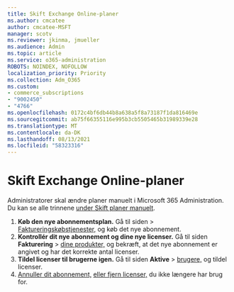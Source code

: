 ```yaml
---
title: Skift Exchange Online-planer
ms.author: cmcatee
author: cmcatee-MSFT
manager: scotv
ms.reviewer: jkinma, jmueller
ms.audience: Admin
ms.topic: article
ms.service: o365-administration
ROBOTS: NOINDEX, NOFOLLOW
localization_priority: Priority
ms.collection: Adm_O365
ms.custom:
- commerce_subscriptions
- "9002450"
- "4766"
ms.openlocfilehash: 0172c4bf6db44b8a638a5f8a73187f1da816469e
ms.sourcegitcommit: ab75f66355116e995b3cb5505465b31989339e28
ms.translationtype: MT
ms.contentlocale: da-DK
ms.lasthandoff: 08/13/2021
ms.locfileid: "58323316"
---
```

# <a name="change-exchange-online-plans"></a>Skift Exchange Online-planer

Administratorer skal ændre planer manuelt i Microsoft 365 Administration. Du kan se alle trinnene [under Skift planer manuelt](https://docs.microsoft.com/microsoft-365/commerce/subscriptions/change-plans-manually).

1. **Køb den nye abonnementsplan.** Gå til siden  >  [Faktureringskøbstjenester,](https://go.microsoft.com/fwlink/p/?linkid=868433) og køb det nye abonnement.
2. **Kontrollér dit nye abonnement og dine nye licenser.** Gå til siden **Fakturering**  >  [dine produkter,](https://go.microsoft.com/fwlink/p/?linkid=842054) og bekræft, at det nye abonnement er angivet og har det korrekte antal licenser.
3. **Tildel licenser til brugerne igen.** Gå til siden **Aktive**  >  [brugere,](https://go.microsoft.com/fwlink/p/?linkid=834822) og tildel licenser.
4. [Annuller dit abonnement,](https://docs.microsoft.com/microsoft-365/commerce/subscriptions/cancel-your-subscription) [eller fjern licenser,](https://docs.microsoft.com/microsoft-365/commerce/licenses/buy-licenses) du ikke længere har brug for.